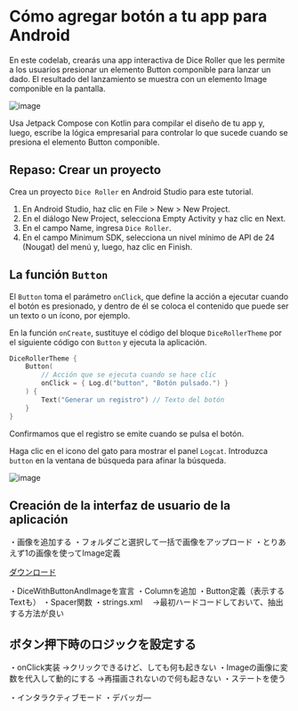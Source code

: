 # Cómo agregar botón a tu app para Android

En este codelab, crearás una app interactiva de Dice Roller que les permite a los usuarios presionar un elemento Button componible para lanzar un dado. El resultado del lanzamiento se muestra con un elemento Image componible en la pantalla.

![image](https://github.com/user-attachments/assets/c7644989-c568-4f6b-ba02-a0fb8d877b52)

Usa Jetpack Compose con Kotlin para compilar el diseño de tu app y, luego, escribe la lógica empresarial para controlar lo que sucede cuando se presiona el elemento Button componible.

## Repaso: Crear un proyecto
Crea un proyecto `Dice Roller` en Android Studio para este tutorial.
1. En Android Studio, haz clic en File > New > New Project.
1. En el diálogo New Project, selecciona Empty Activity y haz clic en Next.
1. En el campo Name, ingresa `Dice Roller`.
1. En el campo Minimum SDK, selecciona un nivel mínimo de API de 24 (Nougat) del menú y, luego, haz clic en Finish.

## La función `Button`

El `Button` toma el parámetro `onClick`, que define la acción a ejecutar cuando el botón es presionado, y dentro de él se coloca el contenido que puede ser un texto o un ícono, por ejemplo.

En la función `onCreate`, sustituye el código del bloque `DiceRollerTheme` por el siguiente código con `Button` y ejecuta la aplicación.
```kotlin
DiceRollerTheme {
    Button(
        // Acción que se ejecuta cuando se hace clic
        onClick = { Log.d("button", "Botón pulsado.") }
    ) {
        Text("Generar un registro") // Texto del botón
    }
}
```
Confirmamos que el registro se emite cuando se pulsa el botón.

Haga clic en el icono del gato para mostrar el panel `Logcat`. Introduzca `button` en la ventana de búsqueda para afinar la búsqueda.

![image](https://github.com/user-attachments/assets/17003884-5690-4c74-806e-dc59213b9e92)

## Creación de la interfaz de usuario de la aplicación
・画像を追加する
  ・フォルダごと選択して一括で画像をアップロード
  ・とりあえず1の画像を使ってImage定義

[ダウンロード](https://github.com/google-developer-training/basic-android-kotlin-compose-training-dice-roller/raw/main/dice_images.zip)
  
・DiceWithButtonAndImageを宣言
・Columnを追加
・Button定義（表示するTextも）
・Spacer関数
・strings.xml
　→最初ハードコードしておいて、抽出する方法が良い

## ボタン押下時のロジックを設定する
・onClick実装
→クリックできるけど、しても何も起きない
・Imageの画像に変数を代入して動的にする
→再描画されないので何も起きない
・ステートを使う

・インタラクティブモード
・デバッガ―
